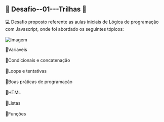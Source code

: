 ## 📝 Desafio--01---Trilhas 📝
💻 Desafio proposto referente as aulas iniciais de Lógica de programação com Javascript, onde foi abordado os seguintes tópicos: 
<br>  
<img align="center" src="https://media1.giphy.com/media/v1.Y2lkPTc5MGI3NjExMXNoM21xYnhmcDEyZWs5NHVsdTV0bWRsOTM2NWQ0aHl5aDF2M3k2NSZlcD12MV9pbnRlcm5hbF9naWZfYnlfaWQmY3Q9Zw/6OrCT1jVbonHG/giphy.gif" alt="Imagem">

📌Variaveis <br>  
📌Condicionais e concatenação <br>  
📌Loops e tentativas <br>  
📌Boas práticas de programação <br>  
📌HTML <br>  
📌Listas <br>  
📌Funções <br>  

